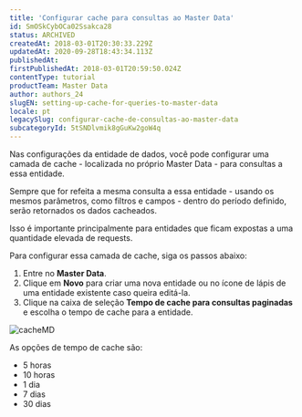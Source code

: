 ```yaml
---
title: 'Configurar cache para consultas ao Master Data'
id: SmOSkCybOCa02Ssakca28
status: ARCHIVED
createdAt: 2018-03-01T20:30:33.229Z
updatedAt: 2020-09-28T18:43:34.113Z
publishedAt: 
firstPublishedAt: 2018-03-01T20:59:50.024Z
contentType: tutorial
productTeam: Master Data
author: authors_24
slugEN: setting-up-cache-for-queries-to-master-data
locale: pt
legacySlug: configurar-cache-de-consultas-ao-master-data
subcategoryId: 5tSNDlvmik8gGuKw2goW4q
---
```


Nas configurações da entidade de dados, você pode configurar uma camada de cache - localizada no próprio Master Data - para consultas a essa entidade.

Sempre que for refeita a mesma consulta a essa entidade - usando os mesmos parâmetros, como filtros e campos - dentro do período definido, serão retornados os dados cacheados.

Isso é importante principalmente para entidades que ficam expostas a uma quantidade elevada de requests.

Para configurar essa camada de cache, siga os passos abaixo:
1. Entre no __Master Data__.
2. Clique em __Novo__ para criar uma nova entidade ou no ícone de lápis de uma entidade existente caso queira editá-la.
3. Clique na caixa de seleção __Tempo de cache para consultas paginadas__ e escolha o tempo de cache para a entidade.

![cacheMD](https://images.contentful.com/alneenqid6w5/7EJ8s7Z3uE0coc4QUkQcQC/0efbe18c6bd8018165e18f6d87da765f/cacheMD.jpg)

As opções de tempo de cache são:
- 5 horas
- 10 horas
- 1 dia
- 7 dias
- 30 dias
